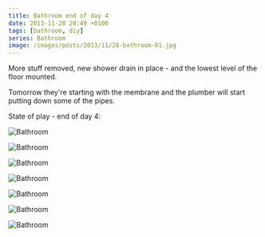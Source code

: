 ```yaml
---
title: Bathroom end of day 4
date: 2013-11-28 20:49 +0100
tags: [bathroom, diy]
series: Bathroom
image: /images/posts/2013/11/28-bathroom-01.jpg
---
```


More stuff removed, new shower drain in place - and the lowest level of the floor mounted.

Tomorrow they're starting with the membrane and the plumber will start putting down some of the pipes.

State of play - end of day 4:

![Bathroom](/images/posts/2013/11/28-bathroom-01.jpg)

![Bathroom](/images/posts/2013/11/28-bathroom-02.jpg)

![Bathroom](/images/posts/2013/11/28-bathroom-03.jpg)

![Bathroom](/images/posts/2013/11/28-bathroom-04.jpg)

![Bathroom](/images/posts/2013/11/28-bathroom-05.jpg)

![Bathroom](/images/posts/2013/11/28-bathroom-06.jpg)

![Bathroom](/images/posts/2013/11/28-bathroom-07.jpg)
